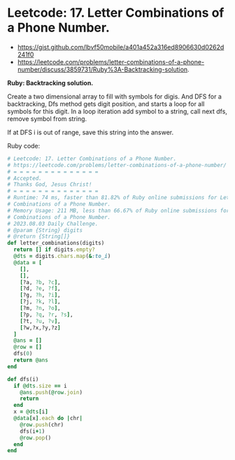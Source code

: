 # Leetcode: 17. Letter Combinations of a Phone Number.

- https://gist.github.com/lbvf50mobile/a401a452a316ed8906630d0262d241f0
- https://leetcode.com/problems/letter-combinations-of-a-phone-number/discuss/3859731/Ruby%3A-Backtracking-solution.

**Ruby: Backtracking solution.**

Create a two dimensional array to fill with symbols for digis. And DFS for a
backtracking, Dfs method gets digit position, and starts a loop for all symbols
for this digit. In a loop iteration add symbol to a string, call next dfs, remove
symbol from string.

If at DFS i is out of range, save this string into the answer.

Ruby code:
```Ruby
# Leetcode: 17. Letter Combinations of a Phone Number.
# https://leetcode.com/problems/letter-combinations-of-a-phone-number/
# = = = = = = = = = = = = = =
# Accepted.
# Thanks God, Jesus Christ!
# = = = = = = = = = = = = = =
# Runtime: 74 ms, faster than 81.82% of Ruby online submissions for Letter
# Combinations of a Phone Number.
# Memory Usage: 211 MB, less than 66.67% of Ruby online submissions for Letter
# Combinations of a Phone Number.
# 2023.08.03 Daily Challenge.
# @param {String} digits
# @return {String[]}
def letter_combinations(digits)
  return [] if digits.empty?
  @dts = digits.chars.map(&:to_i)
  @data = [
    [],
    [],
    [?a, ?b, ?c],
    [?d, ?e, ?f],
    [?g, ?h, ?i],
    [?j, ?k, ?l],
    [?m, ?n, ?o],
    [?p, ?q, ?r, ?s],
    [?t, ?u, ?v],
    [?w,?x,?y,?z]
  ]
  @ans = []
  @row = []
  dfs(0)
  return @ans
end

def dfs(i)
  if @dts.size == i
    @ans.push(@row.join)
    return
  end
  x = @dts[i]
  @data[x].each do |chr|
    @row.push(chr)
    dfs(i+1)
    @row.pop()
  end
end
```
